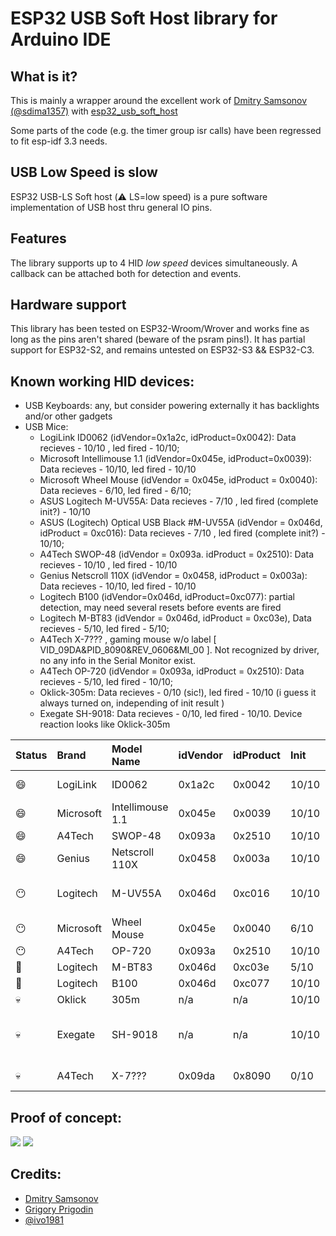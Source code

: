# ESP32 USB Soft Host library for Arduino IDE


What is it?
-----------

This is mainly a wrapper around the excellent work of [Dmitry Samsonov (@sdima1357)](https://github.com/sdima1357)
with [esp32_usb_soft_host](https://github.com/sdima1357/esp32_usb_soft_host)

Some parts of the code (e.g. the timer group isr calls) have been regressed to fit esp-idf 3.3 needs.

USB Low Speed is slow
---------------------

ESP32 USB-LS Soft host (:warning: LS=low speed) is a pure software implementation of USB host thru general IO pins.


Features
--------

The library supports up to 4 HID *low speed* devices simultaneously.
A callback can be attached both for detection and events.


Hardware support
----------------

This library has been tested on ESP32-Wroom/Wrover and works fine as long as the pins aren't
shared (beware of the psram pins!).
It has partial support for ESP32-S2, and remains untested on ESP32-S3 && ESP32-C3.


Known working HID devices:
--------------------------

- USB Keyboards: any, but consider powering externally it has backlights and/or other gadgets
- USB Mice:
  - LogiLink ID0062 (idVendor=0x1a2c, idProduct=0x0042): Data recieves - 10/10 , led fired - 10/10;
  - Microsoft Intellimouse 1.1 (idVendor=0x045e, idProduct=0x0039): Data recieves - 10/10, led fired - 10/10
  - Microsoft Wheel Mouse (idVendor = 0x045e, idProduct = 0x0040): Data recieves - 6/10, led fired - 6/10;
  - ASUS Logitech M-UV55A: Data recieves - 7/10 , led fired (complete init?) - 10/10
  - ASUS (Logitech) Optical USB Black #M-UV55A (idVendor = 0x046d, idProduct = 0xc016): Data recieves - 7/10 , led fired (complete init?) - 10/10;
  - A4Tech SWOP-48 (idVendor = 0x093a. idProduct = 0x2510): Data recieves - 10/10 , led fired - 10/10
  - Genius Netscroll 110X (idVendor = 0x0458, idProduct = 0x003a): Data recieves - 10/10, led fired - 10/10
  - Logitech B100 (idVendor=0x046d, idProduct=0xc077): partial detection, may need several resets before events are fired
  - Logitech M-BT83 (idVendor = 0x046d, idProduct = 0xc03e), Data recieves - 5/10, led fired - 5/10;
  - A4Tech X-7??? , gaming mouse w/o label [ VID_09DA&PID_8090&REV_0606&MI_00 ]. Not recognized by driver, no any info in the Serial Monitor exist.
  - A4Tech OP-720 (idVendor = 0x093a, idProduct = 0x2510): Data recieves - 5/10, led fired - 10/10;
  - Oklick-305m: Data recieves - 0/10 (sic!), led fired - 10/10 (i guess it always turned on, independing of init result )
  - Exegate SH-9018: Data recieves - 0/10, led fired - 10/10. Device reaction looks like Oklick-305m



| Status    | Brand         | Model Name       | idVendor  |  idProduct | Init  | Events |              Comments                  |
|:--------- | :------------ | :--------------- |:--------- | :--------- | :-----| :----- | :------------------------------------- |
|:smile:    | LogiLink      | ID0062           | 0x1a2c    | 0x0042     | 10/10 | 10/10  | Low cost 3 buttons mouse               |
|:smile:    | Microsoft     | Intellimouse 1.1 | 0x045e    | 0x0039     | 10/10 | 10/10  |                                        |
|:smile:    | A4Tech        | SWOP-48          | 0x093a    | 0x2510     | 10/10 | 10/10  |                                        |
|:smile:    | Genius        | Netscroll 110X   | 0x0458    | 0x003a     | 10/10 | 10/10  |                                        |
|:no_mouth: | Logitech      | M-UV55A          | 0x046d    | 0xc016     | 10/10 | 7/10   | Brand is advertised as ASUS/Logitech   |
|:no_mouth: | Microsoft     | Wheel Mouse      | 0x045e    | 0x0040     | 6/10  | 6/10   |                                        |
|:no_mouth: | A4Tech        | OP-720           | 0x093a    | 0x2510     | 10/10 | 5/10   |                                        |
|:cold_face:| Logitech      | M-BT83           | 0x046d    | 0xc03e     | 5/10  | 5/10   |                                        |
|:cold_face:| Logitech      | B100             | 0x046d    | 0xc077     | 10/10 | 3/10   |                                        |
|:skull:    | Oklick        | 305m             | n/a       | n/a        | 10/10 | 0/10   |                                        |
|:skull:    | Exegate       | SH-9018          | n/a       | n/a        | 10/10 | 0/10   | Device reaction looks like Oklick-305m |
|:skull:    | A4Tech        | X-7???           | 0x09da    | 0x8090     | 0/10  | 0/10   | Gaming mouse w/o label                 |



Proof of concept:
-----------------

![](extras/ESP32-USB-host.png)
![](extras/m5stack-pins_16_17.jpeg)

Credits:
--------
- [Dmitry Samsonov ](https://github.com/sdima1357)
- [Grigory Prigodin](https://github.com/zbx-sadman)
- [@ivo1981](https://github.com/ivo1981)
